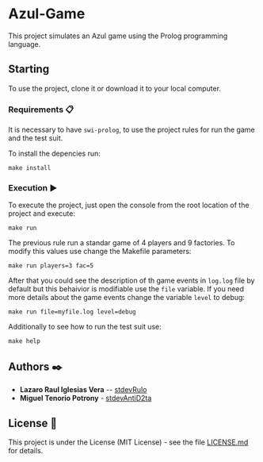 # Azul-Game

This project simulates an Azul game using the Prolog programming language. 

## Starting
To use the project, clone it or download it to your local computer.


### Requirements 📋
It is necessary to have `swi-prolog`, to use the project rules for run the game and the test suit. 

To install the depencies run:
```
make install
```


### Execution ▶️

To execute the project, just open the console from the root location of the project and execute:
```
make run
```
The previous rule run a standar game of 4 players and 9 factories. To modify this values use change the Makefile parameters:
```
make run players=3 fac=5
```

After that you could see the description of th game events in `log.log` file by default but this behaivior is modifiable use the `file` variable. If you need more details about the game events change the variable `level` to debug:
```
make run file=myfile.log level=debug
```

Additionally to see how to run the test suit use:
```
make help
```


## Authors ✒️

* **Lazaro Raul Iglesias Vera** -- [stdevRulo](https://github.com/stdevRulo)
* **Miguel Tenorio Potrony** - [stdevAntiD2ta](https://github.com/stdevAntiD2ta)

## License 📄

This project is under the License (MIT License) - see the file [LICENSE.md](LICENSE.md) for details.
